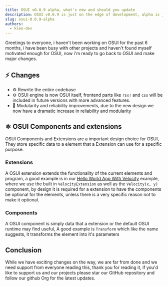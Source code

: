```yaml
---
title: OSUI v0.0.9 alpha, what's new and should you update
description: OSUI v0.0.9 is just on the edge of development, alpha is just the beginning.
slug: osui-0.0.9-alpha
authors:
  - kleo-dev
---
```


Greetings to everyone, i haven't been working on OSUI for the past 6 months, i have been busy with other projects and haven't found myself motivated enough for OSUI, now i'm ready to go back to OSUI and make major changes.

## ⚡️ Changes

- ⚙️ Rewrite the entire codebase
- ⚙️ OSUI engine is now OSUI itself, frontend parts like `rsx!` and `css` will be included in future versions with more advanced features.
- 📌 Modularity and reliability improvements, due to the new design we now have a dramatic increase in reliability and modularity

## ⚛️ OSUI Components and extensions

OSUI Components and Extensions are a important design choice for OSUI, They store specific data to a element that a Extension can use for a specific purpose.

### Extensions

A OSUI extension extends the functionality of the current elements and program, a good example is in our [Hello World App With Velocity](/docs/#hello-world-app-with-velocity) example, where we use the built in `VelocityExtension` as well as the `Velocity(x, y)` component, by design it is required for a extension to have the components be optional for the elements, unless there is a very specific reason not to make it optional.

### Components

A OSUI component is simply data that a extension or the default OSUI runtime may find useful, A good example is `Transform` which like the name suggests, it transforms the element into it's parameters

## Conclusion

While we have exciting changes on the way, we are far from done and we need support from everyone reading this, thank you for reading it, if you'd like to support us and our projects please star our GitHub repository and follow our github Org for the latest updates.
